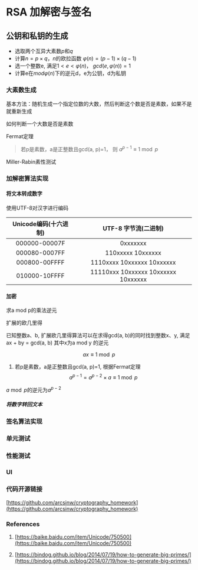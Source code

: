 # RSA 加解密与签名

## 公钥和私钥的生成

- 选取两个互异大素数$p$和$q$
- 计算$n=p \times q$，$n$的欧拉函数 $\varphi(n)=(p-1) \times(q-1)$
- 选一个整数e, 满足$1<e<\varphi(n)$， $gcd(e,\varphi(n))=1$
- 计算e在$mod \varphi(n)$下的逆元d，e为公钥，d为私钥

### 大素数生成

基本方法：随机生成一个指定位数的大数，然后判断这个数是否是素数，如果不是就重新生成

如何判断一个大数是否是素数

Fermat定理

> 若p是素数，a是正整数且gcd(a, p)=1，
则 $a^{p-1} ≡ 1 \bmod p$

Miller-Rabin素性测试




### 加解密算法实现

#### 将文本转成数字

使用UTF-8对汉字进行编码

|Unicode编码(十六进制)|UTF-8 字节流(二进制)|
|:---:|:---:|
|000000-00007F|0xxxxxxx|
|000080-0007FF|110xxxxx 10xxxxxx|
|000800-00FFFF|1110xxxx 10xxxxxx 10xxxxxx|
|010000-10FFFF|11110xxx 10xxxxxx 10xxxxxx 10xxxxxx|

#### 加密

求a mod p的乘法逆元

扩展的欧几里得

已知整数a、b, 扩展欧几里得算法可以在求得gcd(a, b)的同时找到整数x、y, 满足ax + by = gcd(a, b) 其中x为a mod y 的逆元

$$ax \equiv 1 \bmod p$$

1. 若p是素数，a是正整数且gcd(a, p)=1, 根据Fermat定理
$$a^{p-1} = a^{p-2} \times a \equiv 1 \bmod p$$

$a \bmod p$的逆元为$a^{p-2}$

##### 将数字转回文本

### 签名算法实现

### 单元测试

### 性能测试

### UI

### 代码开源链接

[https://github.com/arcsinw/cryptography_homework](https://github.com/arcsinw/cryptography_homework)

### References

1. [https://baike.baidu.com/item/Unicode/750500](https://baike.baidu.com/item/Unicode/750500)

2. [https://bindog.github.io/blog/2014/07/19/how-to-generate-big-primes/](https://bindog.github.io/blog/2014/07/19/how-to-generate-big-primes/)